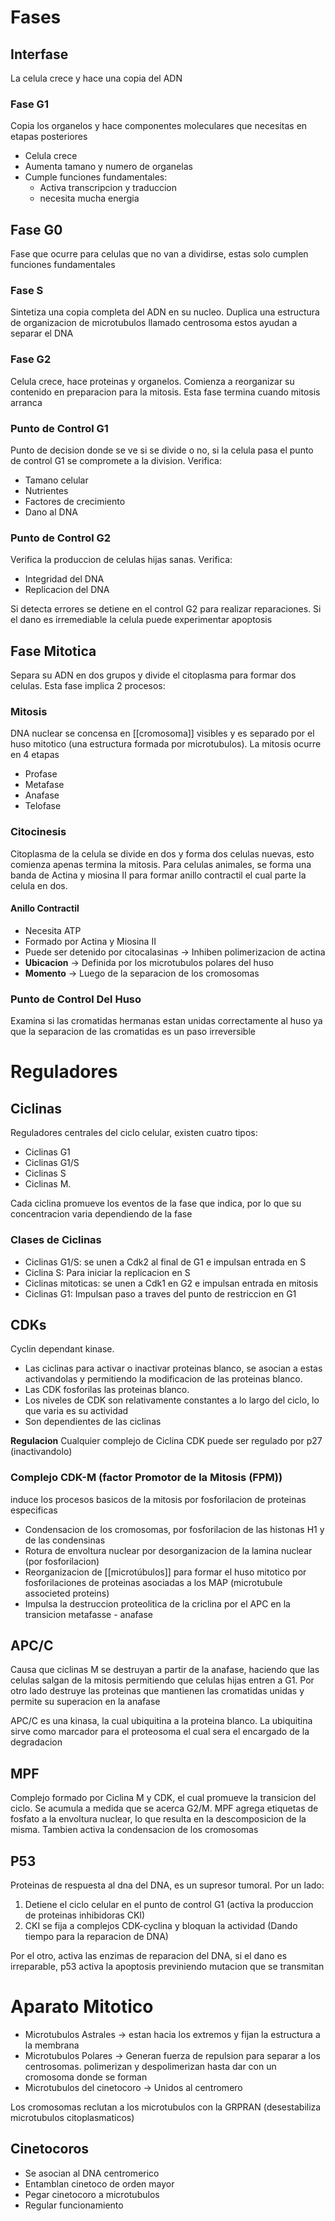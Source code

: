 # Fases

## Interfase

La celula crece y hace una copia del ADN

### Fase G1

Copia los organelos y hace componentes moleculares que necesitas en etapas posteriores
- Celula crece
- Aumenta tamano y numero de organelas
- Cumple funciones fundamentales:
	- Activa transcripcion y traduccion
	- necesita mucha energia

## Fase G0

Fase que ocurre para celulas que no van a dividirse, estas solo cumplen funciones fundamentales

### Fase S

Sintetiza una copia completa del ADN en su nucleo.
Duplica una estructura de organizacion de microtubulos llamado centrosoma estos ayudan a separar el DNA

### Fase G2

Celula crece, hace proteinas y organelos. Comienza a reorganizar su contenido en preparacion para la mitosis. Esta fase termina cuando mitosis arranca

### Punto de Control G1

Punto de decision donde se ve si se divide o no, si la celula pasa el punto de control G1 se compromete a la division.
Verifica:
- Tamano celular
- Nutrientes
- Factores de crecimiento
- Dano al DNA

### Punto de Control G2

Verifica la produccion de celulas hijas sanas.
Verifica:
- Integridad del DNA
- Replicacion del DNA

Si detecta errores se detiene en el control G2 para realizar reparaciones. Si el dano es irremediable la celula puede experimentar apoptosis

## Fase Mitotica

Separa su ADN en dos grupos y divide el citoplasma para formar dos celulas. Esta fase implica 2 procesos:

### Mitosis

DNA nuclear se concensa en [[cromosoma]] visibles y es separado por el huso mitotico (una estructura formada por microtubulos). La mitosis ocurre en 4 etapas
- Profase
- Metafase
- Anafase
- Telofase

### Citocinesis

Citoplasma de la celula se divide en dos y forma dos celulas nuevas, esto comienza apenas termina la mitosis.
Para celulas animales, se forma una banda de Actina y miosina II para formar anillo contractil el cual parte la celula en dos.

#### Anillo Contractil

- Necesita ATP
- Formado por Actina y Miosina II
- Puede ser detenido por citocalasinas → Inhiben polimerizacion de actina
- **Ubicacion** → Definida por los microtubulos polares del huso
- **Momento** → Luego de la separacion de los cromosomas

### Punto de Control Del Huso

Examina si las cromatidas hermanas estan unidas correctamente al huso ya que la separacion de las cromatidas es un paso irreversible

# Reguladores

## Ciclinas

Reguladores centrales del ciclo celular, existen cuatro tipos:
- Ciclinas G1
- Ciclinas G1/S
- Ciclinas S
- Ciclinas M.

Cada ciclina promueve los eventos de la fase que indica, por lo que su concentracion varia dependiendo de la fase

### Clases de Ciclinas

- Ciclinas G1/S: se unen a Cdk2 al final de G1 e impulsan entrada en S
- Ciclina S: Para iniciar la replicacion en S
- Ciclinas mitoticas: se unen a Cdk1 en G2 e impulsan entrada en mitosis
- Ciclinas G1: Impulsan paso a traves del punto de restriccion en G1

## CDKs

Cyclin dependant kinase.
- Las ciclinas para activar o inactivar proteinas blanco, se asocian a estas activandolas y permitiendo la modificacion de las proteinas blanco.
- Las CDK fosforilas las proteinas blanco.
- Los niveles de CDK son relativamente constantes a lo largo del ciclo, lo que varia es su actividad
- Son dependientes de las ciclinas

**Regulacion**
Cualquier complejo de Ciclina CDK puede ser regulado por p27 (inactivandolo)

### Complejo CDK-M (factor Promotor de la Mitosis (FPM))

induce los procesos basicos de la mitosis por fosforilacion de proteinas especificas
- Condensacion de los cromosomas, por fosforilacion de las histonas H1 y de las condensinas
- Rotura de envoltura nuclear por desorganizacion de la lamina nuclear (por fosforilacion)
- Reorganizacion de [[microtúbulos]] para formar el huso mitotico por fosforilaciones de proteinas asociadas a los MAP (microtubule associeted proteins)
- Impulsa la destruccion proteolitica de la criclina por el APC en la transicion metafasse - anafase

## APC/C

Causa que ciclinas M se destruyan a partir de la anafase, haciendo que las celulas salgan de la mitosis permitiendo que celulas hijas entren a G1.
Por otro lado destruye las proteinas que mantienen las cromatidas unidas y permite su superacion en la anafase

APC/C es una kinasa, la cual ubiquitina a la proteina blanco. La ubiquitina sirve como marcador para el proteosoma el cual sera el encargado de la degradacion

## MPF

Complejo formado por Ciclina M y CDK, el cual promueve la transicion del ciclo.
Se acumula a medida que se acerca G2/M.
MPF agrega etiquetas de fosfato a la envoltura nuclear, lo que resulta en la descomposicion de la misma. Tambien activa la condensacion de los cromosomas

## P53

Proteinas de respuesta al dna del DNA, es un supresor tumoral.
Por un lado:
1. Detiene el ciclo celular en el punto de control G1 (activa la produccion de proteinas inhibidoras CKI)
2. CKI se fija a complejos CDK-cyclina y bloquan la actividad (Dando tiempo para la reparacion de DNA)

Por el otro, activa las enzimas de reparacion del DNA, si el dano es irreparable, p53 activa la apoptosis previniendo mutacion que se transmitan

# Aparato Mitotico

- Microtubulos Astrales → estan hacia los extremos y fijan la estructura a la membrana
- Microtubulos Polares → Generan fuerza de repulsion para separar a los centrosomas.
  polimerizan y despolimerizan hasta dar con un cromosoma donde se forman
- Microtubulos del cinetocoro → Unidos al centromero

Los cromosomas reclutan a los microtubulos con la GRPRAN (desestabiliza microtubulos citoplasmaticos)

## Cinetocoros

- Se asocian al DNA centromerico
- Entamblan cinetoco de orden mayor
- Pegar cinetocoro a microtubulos
- Regular funcionamiento
